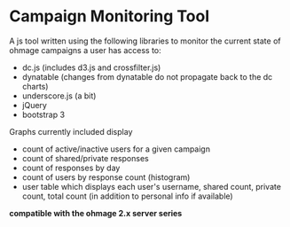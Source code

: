 Campaign Monitoring Tool
=======================

A js tool written using the following libraries to monitor the current state of ohmage campaigns a user has access to:
  * dc.js (includes d3.js and crossfilter.js)
  * dynatable (changes from dynatable do not propagate back to the dc charts)
  * underscore.js (a bit)
  * jQuery
  * bootstrap 3

Graphs currently included display
  * count of active/inactive users for a given campaign
  * count of shared/private responses
  * count of responses by day
  * count of users by response count (histogram)
  * user table which displays each user's username, shared count, private count, total count (in addition to personal info if available)



**compatible with the ohmage 2.x server series**
